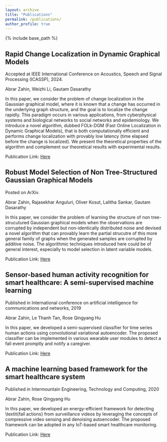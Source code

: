 ```yaml
---
layout: archive
title: "Publications"
permalink: /publications/
author_profile: true
---
```


{% include base_path %}

Rapid Change Localization in Dynamic Graphical Models
------
Accepted at IEEE International Conference on Acoustics, Speech and Signal Processing (ICASSP), 2024.

Abrar Zahin, Weizhi Li, Gautam Dasarathy

In this paper, we consider the problem of change localization in the Gaussian graphical model, where it is known that a change has occurred in the underlying graph structure, and the goal is to localize the change rapidly. This paradigm occurs in various applications, from cyberphysical systems and biological networks to social networks and epidemiology. We introduce a novel algorithm, dubbed FOLk-DGM (Fast Online Localization in Dynamic Graphical Models), that is both computationally efficient and performs change localization with provably low latency (time elapsed before the change is localized). We present the theoretical properties of the algorithm and complement our theoretical results with experimental results.

Publication Link: [Here](https://ZahinAbrar.github.io/files/ICASSP_FOLk_DGM_CameraReady.pdf)


Robust Model Selection of Non Tree-Structured Gaussian Graphical Models
------
Posted on ArXiv.

Abrar Zahin, Rajasekhar Anguluri, Oliver Kosut, Lalitha Sankar, Gautam Dasarathy

In this paper, we consider the problem of learning the structure of non tree-strucutured Gaussian graphical models when the observations are corrupted by independent but non-identically distributed noise and devised a novel algorithm that can provably learn the partial strucutre of this more general family of graphs when the generated samples are corrupted by additive noise. The algorithmic techniques introduced here could be of general interest, especially to model selection in latent variable models.

Publication Link: [Here](https://arxiv.org/pdf/2211.05690.pdf)

Sensor-based human activity recognition for smart healthcare: A semi-supervised machine learning
------
Published in International conference on artificial intelligence for communications and networks, 2019

Abrar Zahin, Le Thanh Tan, Rose Qingyang Hu

In this paper, we developed a semi-supervised classifier for time series human actions using convolutional variational autoencoder. The proposed classifier can be implemented in various wearable user modules to detect a fall event promptly and notify a caregiver.

Publication Link: [Here](https://www.researchgate.net/profile/Abrar-Zahin/publication/334236219_Sensor-Based_Human_Activity_Recognition_for_Smart_Healthcare_A_Semi-supervised_Machine_Learning/links/5d7914de92851cacdb31c21a/Sensor-Based-Human-Activity-Recognition-for-Smart-Healthcare-A-Semi-supervised-Machine-Learning.pdf)

A machine learning based framework for the smart healthcare system
------
Published in Intermountain Engineering, Technology and Computing, 2020

Abrar Zahin, Rose Qingyang Hu

In this paper, we developed an energy-efficient framework for detecting \textit{fall actions} from surveillance videos by leveraging the concepts of compressive video sensing and denoising autoencoder. The proposed framework can be adopted in any IoT-based smart healthcare monitoring. 

Publication Link: [Here](https://ieeexplore.ieee.org/abstract/document/9249126)
